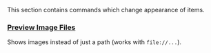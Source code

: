 This section contains commands which change appearance of items.

### [Preview Image Files](preview-image-files.ini)

Shows images instead of just a path (works with `file://...`).
